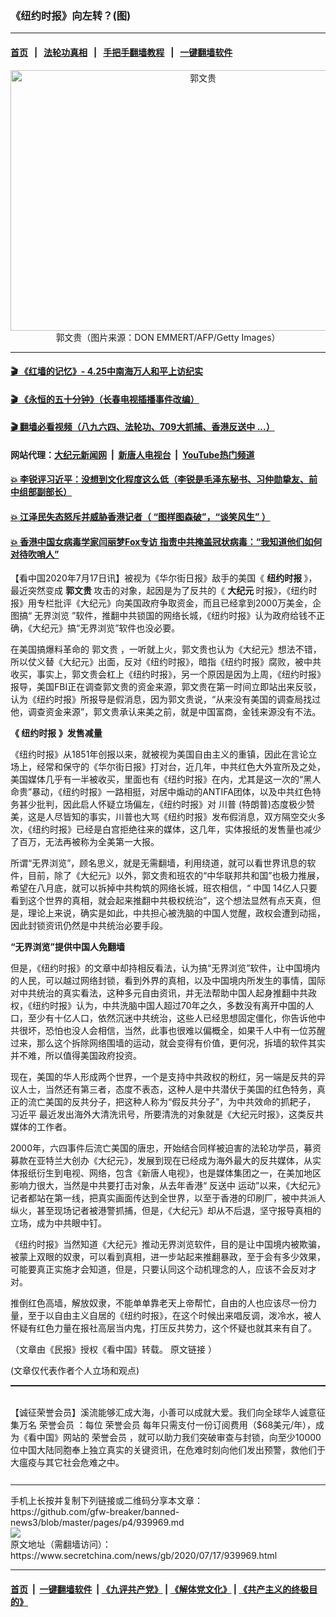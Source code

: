 ### 《纽约时报》向左转？(图)
------------------------

#### [首页](https://github.com/gfw-breaker/banned-news3/blob/master/README.md) &nbsp;&nbsp;|&nbsp;&nbsp; [法轮功真相](https://github.com/begood0513/basic/blob/master/README.md)  &nbsp;&nbsp;|&nbsp;&nbsp; [手把手翻墙教程](https://github.com/gfw-breaker/guides/wiki)  &nbsp;&nbsp;|&nbsp;&nbsp; [一键翻墙软件](https://github.com/gfw-breaker/nogfw/blob/master/README.md)  



<div class="article_right" style="fone-color:#000">
 <p style="text-align: center;">
  <img alt="郭文贵" src="https://img2.secretchina.com/pic/2019/10-23/p2546451a804550969-ss.jpg" style="height:417px; width:600px"/>
  <br>
   郭文贵（图片来源：DON EMMERT/AFP/Getty Images）
   <span id="hideid" name="hideid" style="color:red;display:none;">
    <span href="https://www.secretchina.com">
    </span>
   </span>
  </br>
 </p>
 <div id="txt-mid1-t21-2017">
  

---

#### [ 🎬  《红墙的记忆》- 4.25中南海万人和平上访纪实](http://141.164.39.94:10000/videos/legend/425.html)

#### [ 🎬  《永恒的五十分钟》（长春电视插播事件改编） ](http://141.164.39.94:10000/videos/news/ComingForYou-2.html)

#### [ 🎬  翻墙必看视频（八九六四、法轮功、709大抓捕、香港反送中 ...）](https://github.com/gfw-breaker/links/blob/master/banned.md)

#### 网站代理：[大纪元新闻网](http://167.172.10.89:10080/gb/) &nbsp;|&nbsp; [新唐人电视台](http://167.172.10.89:8808/gb/) &nbsp;|&nbsp; [YouTube热门频道](http://158.247.203.241/youtube.html)

#### [ 💥 李锐评习近平：没想到文化程度这么低（李锐是毛泽东秘书、习仲勋挚友、前中组部副部长）](http://141.164.39.94:10000/videos/res/Communist/lirui-xi.html)

#### [ 💥 江泽民失态怒斥并威胁香港记者（ “图样图森破”，“谈笑风生” ）](http://141.164.39.94:10000/videos/res/realjzm/naive.html)

#### [ 💥 香港中国女病毒学家闫丽梦Fox专访 指责中共掩盖冠状病毒：“我知道他们如何对待吹哨人”](http://141.164.39.94:10000/videos/corona/yan.html)


  </div>
 </div>
 <p>
  【看中国2020年7月17日讯】被视为《华尔街日报》敌手的美国《
  <strong>
   纽约时报
  </strong>
  》，最近突然变成
  <strong>
   郭文贵
  </strong>
  攻击的对象，起因是为了反共的《
  <strong>
   大纪元
  </strong>
  时报》，《纽约时报》用专栏批评《大纪元》向美国政府争取资金，而且已经拿到2000万美金，企图搞“
  <span href="https://zh.wikipedia.org/wiki/%E6%97%A0%E7%95%8C%E6%B5%8F%E8%A7%88" target="_blank">
   无界浏览
  </span>
  ”软件，推翻中共锁国的网络长城，《纽约时报》认为政府给钱不正确，《大纪元》搞“无界浏览”软件也没必要。
  <span id="hideid" name="hideid" style="color:red;display:none;">
   <span href="https://www.secretchina.com">
   </span>
  </span>
 </p>
 <p>
  在美国搞爆料革命的
  <span href="https://www.secretchina.com/news/gb/tag/郭文贵" target="_blank">
   郭文贵
  </span>
  ，一听就上火，郭文贵也认为《大纪元》想法不错，所以仗义替《大纪元》出面，反对《纽约时报》，暗指《纽约时报》腐败，被中共收买，事实上，郭文贵会杠上《纽约时报》，另一个原因是因为上周，《纽约时报》报导，美国FBI正在调查郭文贵的资金来源，郭文贵在第一时间立即站出来反驳，认为《纽约时报》所报导是假消息，因为郭文贵说，“从来没有美国的调查局找过他，调查资金来源”，郭文贵承认来美之前，就是中国富商，金钱来源没有不法。
 </p>
 <p>
  <strong>
   《
   <span href="https://www.secretchina.com/news/gb/tag/纽约时报" target="_blank">
    纽约时报
   </span>
   》发售减量
  </strong>
 </p>
 <p>
  《纽约时报》从1851年创报以来，就被视为美国自由主义的重镇，因此在言论立场上，经常和保守的《华尔街日报》打对台，近几年，中共红色大外宣所及之处，美国媒体几乎有一半被收买，里面也有《纽约时报》在内，尤其是这一次的“黑人命贵”暴动，《纽约时报》一路相挺，对居中煽动的ANTIFA团体，以及中共红色特务甚少批判，因此启人怀疑立场偏左，《纽约时报》对
  <span href="https://www.secretchina.com/news/gb/tag/川普" target="_blank">
   川普
  </span>
  (特朗普)态度极少赞美，这是人尽皆知的事实，川普也大骂《纽约时报》发布假消息，双方隔空交火多次，《纽约时报》已经是白宫拒绝往来的媒体，这几年，实体报纸的发售量也减少了百万，无法再被称为全美第一大报。
 </p>
 <p>
  所谓“无界浏览”，顾名思义，就是无需翻墙，利用绕道，就可以看世界讯息的软件，目前，除了《大纪元》以外，郭文贵和班农的“中华联邦共和国”也极力推展，希望在八月底，就可以拆掉中共构筑的网络长城，班农相信，“
  <span href="https://www.secretchina.com" target="_blank">
   中国
  </span>
  14亿人只要看到这个世界的真相，就会起来推翻中共极权统治”，这个想法显然有点天真，但是，理论上来说，确实是如此，中共担心被洗脑的中国人觉醒，政权会遭到动摇，因此封锁资讯仍然是中共统治必要手段。
 </p>
 <p>
  <strong>
   “无界浏览”提供中国人免翻墙
  </strong>
 </p>
 <center>
  <div style="max-width: 632px;height:180px; display: none; text-align: center; margin: 0 auto; overflow: hidden;overflow-x: hidden;">
   <div id="taboola-midarticle-thumbnails" style="max-width: 632px;height:180px;overflow: hidden;overflow-x: hidden;">
   </div>
  </div>
  <div>
   <center>
    <div id="div-gpt-ad-1589559869784-0">
    </div>
   </center>
  </div>
 </center>
 <p>
  但是，《纽约时报》的文章中却持相反看法，认为搞“无界浏览”软件，让中国境内的人民，可以越过网络封锁，看到外界的真相，以及中国境内所发生的事情，国际对中共统治的真实看法，这种多元自由资讯，并无法帮助中国人起身推翻中共政权，《纽约时报》认为，中共洗脑中国人超过70年之久，多数没有离开中国的人口，至少有十亿人口，依然沉迷中共统治，这些人已经思想固定僵化，你告诉他中共很坏，恐怕也没人会相信，当然，此事也很难以偏概全，如果千人中有一位苏醒过来，那么这个拆除网络围墙的运动，就会变得有价值，更何况，拆墙的软件其实并不难，所以值得美国政府投资。
 </p>
 <center>
  <div style="max-width: 632px;height:180px; display: none; text-align: center; margin: 0 auto; overflow: hidden;overflow-x: hidden;">
   <div id="taboola-midarticle-thumbnails" style="max-width: 632px;height:180px;overflow: hidden;overflow-x: hidden;">
   </div>
  </div>
  <div>
   <center>
    <div id="div-gpt-ad-1589559869784-0">
    </div>
   </center>
  </div>
 </center>
 <p>
  现在，美国的华人形成两个世界，一个是支持中共政权的粉红，另一端是反共的异议人士，当然还有第三者，态度不表态，这种人是中共潜伏于美国的红色特务，真正的流亡美国的反共分子，把这种人称为“假反共分子”，为中共效命的抓耙子，
  <span href="https://www.secretchina.com/news/gb/tag/习近平" target="_blank">
   习近平
  </span>
  最近发出海外大清洗讯号，所要清洗的对象就是《大纪元时报》，这类反共媒体的工作者。
 </p>
 <center>
  <div style="max-width: 632px;height:180px; display: none; text-align: center; margin: 0 auto; overflow: hidden;overflow-x: hidden;">
   <div id="taboola-midarticle-thumbnails" style="max-width: 632px;height:180px;overflow: hidden;overflow-x: hidden;">
   </div>
  </div>
  <div>
   <center>
    <div id="div-gpt-ad-1589559869784-0">
    </div>
   </center>
  </div>
 </center>
 <p>
  2000年，六四事件后流亡美国的唐忠，开始结合同样被迫害的法轮功学员，募资募款在亚特兰大创办《大纪元》，发展到现在已经成为海外最大的反共媒体，从实体报纸衍生到电视、网络，包含《新唐人电视》，也是媒体集团之一，在美加地区影响力很大，当然是中共要打击对象，从去年香港“
  <span href="https://www.secretchina.com/news/gb/tag/反送中" target="_blank">
   反送中
  </span>
  运动”以来，《大纪元》记者都站在第一线，把真实画面传达到全世界，以至于香港的印刷厂，被中共派人纵火，甚至现场记者被港警抓捕，但是，《大纪元》却从不后退，坚守报导真相的立场，成为中共眼中钉。
 </p>
 <center>
  <div style="max-width: 632px;height:180px; display: none; text-align: center; margin: 0 auto; overflow: hidden;overflow-x: hidden;">
   <div id="taboola-midarticle-thumbnails" style="max-width: 632px;height:180px;overflow: hidden;overflow-x: hidden;">
   </div>
  </div>
  <div>
   <center>
    <div id="div-gpt-ad-1589559869784-0">
    </div>
   </center>
  </div>
 </center>
 <p>
  《纽约时报》当然知道《大纪元》推动无界浏览软件，目的是让中国境内被欺骗，被蒙上双眼的奴隶，可以看到真相，进一步站起来推翻暴政，至于会有多少效果，可能要真正实施才会知道，但是，只要认同这个动机理念的人，应该不会反对才对。
 </p>
 <center>
  <div style="max-width: 632px;height:180px; display: none; text-align: center; margin: 0 auto; overflow: hidden;overflow-x: hidden;">
   <div id="taboola-midarticle-thumbnails" style="max-width: 632px;height:180px;overflow: hidden;overflow-x: hidden;">
   </div>
  </div>
  <div>
   <center>
    <div id="div-gpt-ad-1589559869784-0">
    </div>
   </center>
  </div>
 </center>
 <p>
  推倒红色高墙，解放奴隶，不能单单靠老天上帝帮忙，自由的人也应该尽一份力量，至于以自由主义自居的《纽约时报》，在这个时候出来唱反调，泼冷水，被人怀疑有红色力量在报社高层当内鬼，打压反共势力，这个怀疑也就其来有自了。
 </p>
 <center>
  <div style="max-width: 632px;height:180px; display: none; text-align: center; margin: 0 auto; overflow: hidden;overflow-x: hidden;">
   <div id="taboola-midarticle-thumbnails" style="max-width: 632px;height:180px;overflow: hidden;overflow-x: hidden;">
   </div>
  </div>
  <div>
   <center>
    <div id="div-gpt-ad-1589559869784-0">
    </div>
   </center>
  </div>
 </center>
 <p>
  （文章由《民报》授权《看中国》转载。
  <span href="https://www.peoplenews.tw/news/8ab03997-3ca9-4345-9c4d-298d735d38d0" target="_blank">
   原文链接
  </span>
  ）
 </p>
 <center>
  <div style="max-width: 632px;height:180px; display: none; text-align: center; margin: 0 auto; overflow: hidden;overflow-x: hidden;">
   <div id="taboola-midarticle-thumbnails" style="max-width: 632px;height:180px;overflow: hidden;overflow-x: hidden;">
   </div>
  </div>
  <div>
   <center>
    <div id="div-gpt-ad-1589559869784-0">
    </div>
   </center>
  </div>
 </center>
 (文章仅代表作者个人立场和观点)
 <p style=" margin-bottom: 8px; ">
  <hr style="border-top: 1px dashed  ;" width="100%"/>
  <br/>
  【诚征荣誉会员】溪流能够汇成大海，小善可以成就大爱。我们向全球华人诚意征集万名
  <span href="/kzgd/subscribe.html" target="_blank">
   荣誉会员
  </span>
  ：每位
  <span href="/kzgd/subscribe.html" target="_blank">
   荣誉会员
  </span>
  每年只需支付一份订阅费用（$68美元/年），成为《看中国》网站的
  <span href="/kzgd/subscribe.html" target="_blank">
   荣誉会员
  </span>
  ，就可以助力我们突破审查与封锁，向至少10000位中国大陆同胞奉上独立真实的关键资讯，在危难时刻向他们发出预警，救他们于大瘟疫与其它社会危难之中。
  <center>
   <div style="max-width: 632px;height:180px; display: none; text-align: center; margin: 0 auto; overflow: hidden;overflow-x: hidden;">
    <div id="taboola-midarticle-thumbnails" style="max-width: 632px;height:180px;overflow: hidden;overflow-x: hidden;">
    </div>
   </div>
   <div>
    <center>
     <div id="div-gpt-ad-1589559869784-0">
     </div>
    </center>
   </div>
  </center>
  <center>
   <div>
    <div id="txt-mid2-t22-2017" style="display: block;  max-height: 351px;  overflow: hidden;">
     <div id="SC-21xx">
     </div>
     <ins class="adsbygoogle" data-ad-client="ca-pub-1276641434651360" data-ad-format="auto" data-ad-slot="4301710469" data-full-width-responsive="true" style="display:block">
     </ins>
    </div>
   </div>
  </center>
  <div style="padding-top:12px;">
  </div>
 </p>
</div>

<hr/>
手机上长按并复制下列链接或二维码分享本文章：<br/>
https://github.com/gfw-breaker/banned-news3/blob/master/pages/p4/939969.md <br/>
<a href='https://github.com/gfw-breaker/banned-news3/blob/master/pages/p4/939969.md'><img src='https://github.com/gfw-breaker/banned-news3/blob/master/pages/p4/939969.md.png'/></a> <br/>
原文地址（需翻墙访问）：https://www.secretchina.com/news/gb/2020/07/17/939969.html


------------------------
#### [首页](https://github.com/gfw-breaker/banned-news3/blob/master/README.md) &nbsp;|&nbsp; [一键翻墙软件](https://github.com/gfw-breaker/nogfw/blob/master/README.md) &nbsp;| [《九评共产党》](https://github.com/gfw-breaker/9ping.md/blob/master/README.md#九评之一评共产党是什么) | [《解体党文化》](https://github.com/gfw-breaker/jtdwh.md/blob/master/README.md) | [《共产主义的终极目的》](https://github.com/gfw-breaker/gczydzjmd.md/blob/master/README.md)


<img src='http://gfw-breaker.win/banned-news3/pages/p4/939969.md' width='0px' height='0px'/>